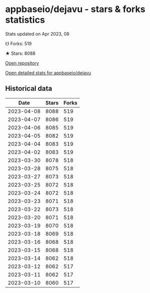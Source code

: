 # appbaseio/dejavu - stars & forks statistics

Stats updated on Apr 2023, 08

☋ Forks: 519

★ Stars: 8088

[Open repository](https://github.com/appbaseio/dejavu)

[Open detailed stats for appbaseio/dejavu](https://reviewgithub.com/rep/appbaseio/dejavu)

## Historical data
| Date | Stars | Forks |
|------|-------|-------|
| 2023-04-08 | 8088 | 519 | 
| 2023-04-07 | 8086 | 519 | 
| 2023-04-06 | 8085 | 519 | 
| 2023-04-05 | 8082 | 519 | 
| 2023-04-04 | 8083 | 519 | 
| 2023-04-02 | 8083 | 519 | 
| 2023-03-30 | 8078 | 518 | 
| 2023-03-28 | 8075 | 518 | 
| 2023-03-27 | 8073 | 518 | 
| 2023-03-25 | 8072 | 518 | 
| 2023-03-24 | 8072 | 518 | 
| 2023-03-23 | 8071 | 518 | 
| 2023-03-22 | 8073 | 518 | 
| 2023-03-20 | 8071 | 518 | 
| 2023-03-19 | 8070 | 518 | 
| 2023-03-18 | 8069 | 518 | 
| 2023-03-16 | 8068 | 518 | 
| 2023-03-15 | 8068 | 518 | 
| 2023-03-14 | 8062 | 518 | 
| 2023-03-12 | 8062 | 517 | 
| 2023-03-11 | 8062 | 517 | 
| 2023-03-10 | 8060 | 517 | 


